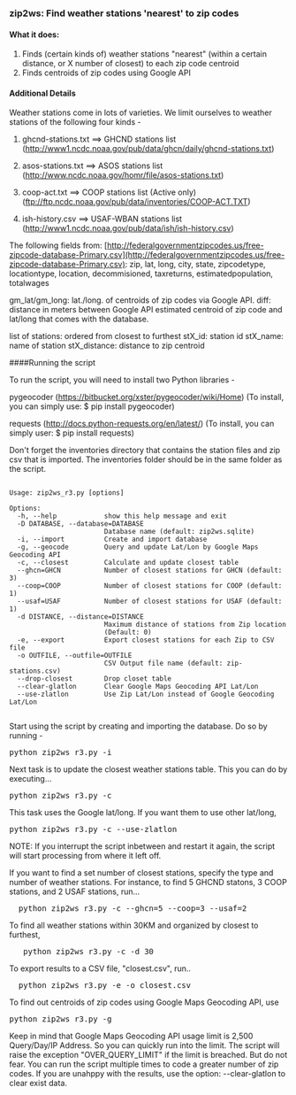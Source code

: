 ### zip2ws: Find weather stations 'nearest' to zip codes

#### What it does: 
1. Finds (certain kinds of) weather stations "nearest" (within a certain distance, or X number of closest) to each zip code centroid
2. Finds centroids of zip codes using Google API 

#### Additional Details
Weather stations come in lots of varieties. We limit ourselves to weather stations of the following four kinds -
1. ghcnd-stations.txt ==> GHCND stations list
   (http://www1.ncdc.noaa.gov/pub/data/ghcn/daily/ghcnd-stations.txt)
   
2. asos-stations.txt  ==> ASOS stations list
   (http://www.ncdc.noaa.gov/homr/file/asos-stations.txt)
   
3. coop-act.txt       ==> COOP stations list (Active only)
   (ftp://ftp.ncdc.noaa.gov/pub/data/inventories/COOP-ACT.TXT)
   
4. ish-history.csv    ==> USAF-WBAN stations list
   (http://www1.ncdc.noaa.gov/pub/data/ish/ish-history.csv)

The following fields from: [http://federalgovernmentzipcodes.us/free-zipcode-database-Primary.csv](http://federalgovernmentzipcodes.us/free-zipcode-database-Primary.csv): 
zip, lat, long, city, state, zipcodetype, locationtype, location, decommisioned, taxreturns, estimatedpopulation, totalwages

gm_lat/gm_long: lat./long. of centroids of zip codes via Google API. 
diff: distance in meters between Google API estimated centroid of zip code and lat/long that comes with the database.

list of stations: ordered from closest to furthest
stX_id: station id
stX_name: name of station
stX_distance: distance to zip centroid

####Running the script

To run the script, you will need to install two Python libraries - 

pygeocoder (https://bitbucket.org/xster/pygeocoder/wiki/Home)
   (To install, you can simply use: $ pip install pygeocoder)
   
requests (http://docs.python-requests.org/en/latest/)
   (To install, you can simply user: $ pip install requests)

Don't forget the inventories directory  that contains the station files and zip csv that is imported. The inventories folder should be in the same folder as the script.

<pre><code>
Usage: zip2ws_r3.py [options]

Options:
  -h, --help            show this help message and exit
  -D DATABASE, --database=DATABASE
                        Database name (default: zip2ws.sqlite)
  -i, --import          Create and import database
  -g, --geocode         Query and update Lat/Lon by Google Maps Geocoding API
  -c, --closest         Calculate and update closest table
  --ghcn=GHCN           Number of closest stations for GHCN (default: 3)
  --coop=COOP           Number of closest stations for COOP (default: 1)
  --usaf=USAF           Number of closest stations for USAF (default: 1)
  -d DISTANCE, --distance=DISTANCE
                        Maximum distance of stations from Zip location
                        (Default: 0)
  -e, --export          Export closest stations for each Zip to CSV file
  -o OUTFILE, --outfile=OUTFILE
                        CSV Output file name (default: zip-stations.csv)
  --drop-closest        Drop closet table
  --clear-glatlon       Clear Google Maps Geocoding API Lat/Lon
  --use-zlatlon         Use Zip Lat/Lon instead of Google Geocoding Lat/Lon

</code></pre>

Start using the script by creating and importing the database.
Do so by running -
	<pre>python zip2ws_r3.py -i</pre>
	
Next task is to update the closest weather stations table. This you can do by executing...
	<pre>python zip2ws_r3.py -c</pre>

This task uses the Google lat/long. If you want them to use other lat/long, 
    <pre>python zip2ws_r3.py -c --use-zlatlon</pre>

NOTE: If you interrupt the script inbetween and restart it again, the script will start processing from where it left off. 

If you want to find a set number of closest stations, specify the type and number of weather stations. For instance, to find 5 GHCND statons, 3 COOP stations, and 2 USAF stations, run...

  <pre>  python zip2ws_r3.py -c --ghcn=5 --coop=3 --usaf=2 </pre> 

To find all weather stations within 30KM and organized by closest to furthest,

 <pre>   python zip2ws_r3.py -c -d 30 </pre>
    
To export results to a CSV file, "closest.csv", run..

  <pre>  python zip2ws_r3.py -e -o closest.csv </pre>

To find out centroids of zip codes using Google Maps Geocoding API, use
 <pre>python zip2ws_r3.py -g</pre>

Keep in mind that Google Maps Geocoding API usage limit is 2,500 Query/Day/IP Address. So you can quickly run into the limit. The script will raise the exception "OVER_QUERY_LIMIT" if the limit is breached. But do not fear. You can run the script multiple times to code a greater number of zip codes. If you are unahppy with the results, use the option: --clear-glatlon 
to clear exist data.
